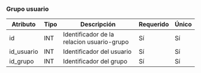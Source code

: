 ### Grupo usuario

Atributo | Tipo | Descripción | Requerido | Único
-- | -- | -- | -- | --
id| INT |Identificador de la relacion usuario-grupo | Sí | Sí
id_usuario| INT |Identificador del usuario | Sí | Sí
id_grupo| INT |Identificador del grupo | Sí | Sí
